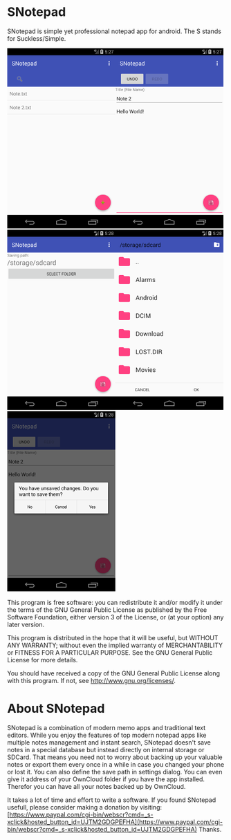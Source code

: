 # SNotepad
SNotepad is simple yet professional notepad app for android.
The S stands for Suckless/Simple.

<img src='screenshots/Screenshot_1489958851.png?raw=true'><img src='screenshots/Screenshot_1489958875.png?raw=true'><br/>
<img src='screenshots/Screenshot_1489958882.png?raw=true'><img src='screenshots/Screenshot_1489958894.png?raw=true'><br/>
<img src='screenshots/Screenshot_1489958932.png?raw=true'>

This program is free software: you can redistribute it and/or modify it under the terms of the GNU General Public License as published by the Free Software Foundation, either version 3 of the License, or (at your option) any later version.

This program is distributed in the hope that it will be useful,	but WITHOUT ANY WARRANTY; without even the implied warranty of MERCHANTABILITY or FITNESS FOR A PARTICULAR PURPOSE.  See the GNU General Public License for more details.

You should have received a copy of the GNU General Public License along with this program. If not, see [<http://www.gnu.org/licenses/>](http://www.gnu.org/licenses/).

# About SNotepad
SNotepad is a combination of modern memo apps and traditional text editors. While you enjoy the features of top modern notepad apps like multiple notes management and instant search, SNotepad doesn't save notes in a special database but instead directly on internal storage or SDCard. That means you need not to worry about backing up your valuable notes or export them every once in a while in case you changed your phone or lost it. You can also define the save path in settings dialog.
You can even give it address of your OwnCloud folder if you have the app installed. Therefor you can have all your notes backed up by OwnCloud.
	
It takes a lot of time and effort to write a software. If you found SNotepad usefull, please consider making a donation by visiting:
		[https://www.paypal.com/cgi-bin/webscr?cmd=_s-xclick&hosted_button_id=UJTM2GDGPEFHA](https://www.paypal.com/cgi-bin/webscr?cmd=_s-xclick&hosted_button_id=UJTM2GDGPEFHA)
Thanks.
